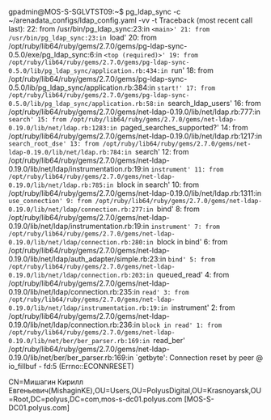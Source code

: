 gpadmin@MOS-S-SGLVTST09:~$ pg_ldap_sync -c ~/arenadata_configs/ldap_config.yaml -vv -t
Traceback (most recent call last):
        22: from /usr/bin/pg_ldap_sync:23:in `<main>'
        21: from /usr/bin/pg_ldap_sync:23:in `load'
        20: from /opt/ruby/lib64/ruby/gems/2.7.0/gems/pg-ldap-sync-0.5.0/exe/pg_ldap_sync:6:in `<top (required)>'
        19: from /opt/ruby/lib64/ruby/gems/2.7.0/gems/pg-ldap-sync-0.5.0/lib/pg_ldap_sync/application.rb:434:in `run'
        18: from /opt/ruby/lib64/ruby/gems/2.7.0/gems/pg-ldap-sync-0.5.0/lib/pg_ldap_sync/application.rb:384:in `start!'
        17: from /opt/ruby/lib64/ruby/gems/2.7.0/gems/pg-ldap-sync-0.5.0/lib/pg_ldap_sync/application.rb:58:in `search_ldap_users'
        16: from /opt/ruby/lib64/ruby/gems/2.7.0/gems/net-ldap-0.19.0/lib/net/ldap.rb:777:in `search'
        15: from /opt/ruby/lib64/ruby/gems/2.7.0/gems/net-ldap-0.19.0/lib/net/ldap.rb:1283:in `paged_searches_supported?'
        14: from /opt/ruby/lib64/ruby/gems/2.7.0/gems/net-ldap-0.19.0/lib/net/ldap.rb:1217:in `search_root_dse'
        13: from /opt/ruby/lib64/ruby/gems/2.7.0/gems/net-ldap-0.19.0/lib/net/ldap.rb:784:in `search'
        12: from /opt/ruby/lib64/ruby/gems/2.7.0/gems/net-ldap-0.19.0/lib/net/ldap/instrumentation.rb:19:in `instrument'
        11: from /opt/ruby/lib64/ruby/gems/2.7.0/gems/net-ldap-0.19.0/lib/net/ldap.rb:785:in `block in search'
        10: from /opt/ruby/lib64/ruby/gems/2.7.0/gems/net-ldap-0.19.0/lib/net/ldap.rb:1311:in `use_connection'
         9: from /opt/ruby/lib64/ruby/gems/2.7.0/gems/net-ldap-0.19.0/lib/net/ldap/connection.rb:277:in `bind'
         8: from /opt/ruby/lib64/ruby/gems/2.7.0/gems/net-ldap-0.19.0/lib/net/ldap/instrumentation.rb:19:in `instrument'
         7: from /opt/ruby/lib64/ruby/gems/2.7.0/gems/net-ldap-0.19.0/lib/net/ldap/connection.rb:280:in `block in bind'
         6: from /opt/ruby/lib64/ruby/gems/2.7.0/gems/net-ldap-0.19.0/lib/net/ldap/auth_adapter/simple.rb:23:in `bind'
         5: from /opt/ruby/lib64/ruby/gems/2.7.0/gems/net-ldap-0.19.0/lib/net/ldap/connection.rb:203:in `queued_read'
         4: from /opt/ruby/lib64/ruby/gems/2.7.0/gems/net-ldap-0.19.0/lib/net/ldap/connection.rb:235:in `read'
         3: from /opt/ruby/lib64/ruby/gems/2.7.0/gems/net-ldap-0.19.0/lib/net/ldap/instrumentation.rb:19:in `instrument'
         2: from /opt/ruby/lib64/ruby/gems/2.7.0/gems/net-ldap-0.19.0/lib/net/ldap/connection.rb:236:in `block in read'
         1: from /opt/ruby/lib64/ruby/gems/2.7.0/gems/net-ldap-0.19.0/lib/net/ber/ber_parser.rb:169:in `read_ber'
/opt/ruby/lib64/ruby/gems/2.7.0/gems/net-ldap-0.19.0/lib/net/ber/ber_parser.rb:169:in `getbyte': Connection reset by peer @ io_fillbuf - fd:5  (Errno::ECONNRESET)



CN=Мишагин Кирилл Евгеньевич(MishaginKE),OU=Users,OU=PolyusDigital,OU=Krasnoyarsk,OU=Root,DC=polyus,DC=com,mos-s-dc01.polyus.com [MOS-S-DC01.polyus.com]
